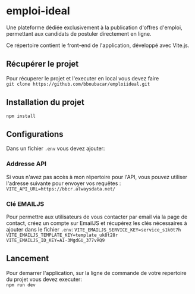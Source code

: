 # emploi-ideal

Une plateforme dédiée exclusivement à la publication d'offres d'emploi, permettant aux candidats de postuler directement en ligne.

Ce répertoire contient le front-end de l'application, développé avec Vite.js.

## Récupérer le projet

Pour récuperer le projet et l'executer en local vous devez faire <br />
`git clone https://github.com/bboubacar/emploiideal.git`

## Installation du projet <br />

`npm install`

## Configurations

Dans un fichier `.env` vous devez ajouter:

### Addresse API

Si vous n'avez pas accès à mon répertoire pour l'API, vous pouvez utiliser l'adresse suivante pour envoyer vos requêtes : <br />
`VITE_API_URL=https://bbcr.alwaysdata.net/`

### Clé EMAILJS

Pour permettre aux utilisateurs de vous contacter par email via la page de contact, créez un compte sur EmailJS et récupérez les clés nécessaires à ajouter dans le fichier `.env`:
`VITE_EMAILJS_SERVICE_KEY=service_s1k0t7h` <br />
`VITE_EMAILJS_TEMPLATE_KEY=template_uk8t28r` <br />
`VITE_EMAILJS_ID_KEY=AI-3MgdGU_377vRQ9`

## Lancement

Pour demarrer l'application, sur la ligne de commande de votre repertoire du projet vous devez executer: <br >
`npm run dev`
